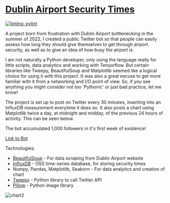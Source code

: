 # [Dublin Airport Security Times](https://twitter.com/DASecurityTimes)

[![linting: pylint](https://img.shields.io/badge/linting-pylint-yellowgreen)](https://github.com/ryandeering/DASecurityTimes/actions)

A project born from frustration with Dublin Airport bottlenecking in the summer of 2022, I created a public Twitter bot so that people can easily assess how long they should give themselves to get through airport security, as well as to give an idea of how busy the airport is. 

I am not naturally a Python developer, only using the language really for little scripts, data analytics and working with Tensorflow. But certain libraries like Tweepy, BeautifulSoup and Matplotlib seemed like a logical choice for using it with this project. It was also a great excuse to get more familiar with it from a networking and I/O point of view. So, if you see anything you might consider not too 'Pythonic' or just bad practice, let me know!

The project is set up to post on Twitter every 30 minutes, inserting into an InfluxDB measurement everytime it does so. It also posts a chart using Matplotlib twice a day, at midnight and midday, of the previous 24 hours of activity. This can be seen below.

The bot accumulated 1,000 followers in it's first week of existence!

[Link to Bot](https://twitter.com/DASecurityTimes)

Technologies:

* [BeautifulSoup](https://www.crummy.com/software/BeautifulSoup/bs4/doc/) - For data scraping from Dublin Airport website
* [InfluxDB](https://docs.influxdata.com/influxdb/v1.8/) - OSS time-series database, for storing security times
* Numpy, Pandas, Matplotlib, Seaborn - For data analytics and creation of chart
* [Tweepy](https://www.tweepy.org/) - Python library to call Twitter API
* [Pillow](https://pillow.readthedocs.io/en/stable/) - Python image library


![chart2](https://user-images.githubusercontent.com/37181720/172485492-19788834-6de4-4d83-8e81-cb356da64365.png)
